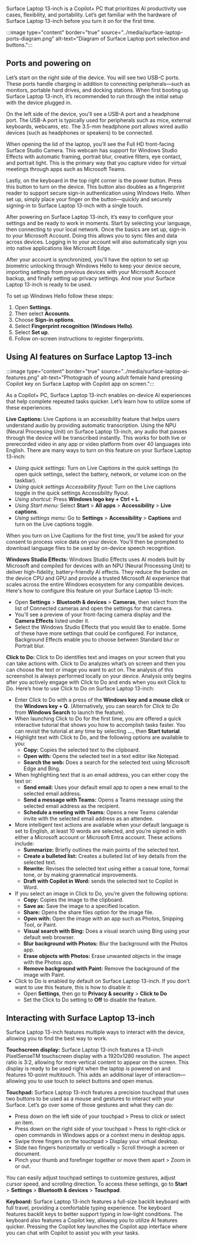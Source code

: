 Surface Laptop 13-inch is a Copilot+ PC that prioritizes AI productivity use cases, flexibility, and portability. Let’s get familiar with the hardware of Surface Laptop 13-inch before you turn it on for the first time.

:::image type="content" border="true" source="../media/surface-laptop-ports-diagram.png" alt-text="Diagram of Surface Laptop port selection and buttons.":::

## Ports and powering on

Let’s start on the right side of the device. You will see two USB-C ports. These ports handle charging in addition to connecting peripherals—such as monitors, portable hard drives, and docking stations. When first booting up Surface Laptop 13-inch, it’s recommended to run through the initial setup with the device plugged in.

On the left side of the device, you'll see a USB-A port and a headphone port. The USB-A port is typically used for peripherals such as mice, external keyboards, webcams, etc. The 3.5-mm headphone port allows wired audio devices (such as headphones or speakers) to be connected.

When opening the lid of the laptop, you'll see the Full HD front-facing Surface Studio Camera. This webcam has support for Windows Studio Effects with automatic framing, portrait blur, creative filters, eye contact, and portrait light. This is the primary way that you capture video for virtual meetings through apps such as Microsoft Teams.

Lastly, on the keyboard in the top right corner is the power button. Press this button to turn on the device. This button also doubles as a fingerprint reader to support secure sign-in authentication using Windows Hello. When set up, simply place your finger on the button—quickly and securely signing-in to Surface Laptop 13-inch with a single touch.

After powering on Surface Laptop 13-inch, it’s easy to configure your settings and be ready to work in moments. Start by selecting your language, then connecting to your local network. Once the basics are set up, sign-in to your Microsoft Account. Doing this allows you to sync files and data across devices. Logging in to your account will also automatically sign you into native applications like Microsoft Edge.

After your account is synchronized, you'll have the option to set up biometric unlocking through Windows Hello to keep your device secure, importing settings from previous devices with your Microsoft Account backup, and finally setting up privacy settings. And now your Surface Laptop 13-inch is ready to be used.

To set up Windows Hello follow these steps:

1. Open **Settings**.
2. Then select **Accounts**.
3. Choose **Sign-in options**.
4. Select **Fingerprint recognition (Windows Hello)**.
5. Select **Set up**.
6. Follow on-screen instructions to register fingerprints.

## Using AI features on Surface Laptop 13-inch

:::image type="content" border="true" source="../media/surface-laptop-ai-features.png" alt-text="Photograph of young adult female hand pressing Copilot key on Surface Laptop with Copilot app on screen.":::

As a Copilot+ PC, Surface Laptop 13-inch enables on-device AI experiences that help complete repeated tasks quicker. Let’s learn how to utilize some of these experiences.

**Live Captions:** Live Captions is an accessibility feature that helps users understand audio by providing automatic transcription. Using the NPU (Neural Processing Unit) on Surface Laptop 13-inch, any audio that passes through the device will be transcribed instantly. This works for both live or prerecorded video in any app or video platform from over 40 languages into English. There are many ways to turn on this feature on your Surface Laptop 13-inch:

- *Using quick settings:* Turn on Live Captions in the quick settings (to open quick settings, select the battery, network, or volume icon on the taskbar).
- *Using quick settings Accessibility flyout:* Turn on the Live captions toggle in the quick settings Accessibility flyout.
- *Using shortcut:* Press **Windows logo key + Ctrl + L**.
- *Using Start menu:* Select **Start** > **All apps** > **Accessibility** > **Live captions**.
- *Using settings menu:* Go to **Settings** > **Accessibility** > **Captions** and turn on the Live captions toggle.

When you turn on Live Captions for the first time, you'll be asked for your consent to process voice data on your device. You'll then be prompted to download language files to be used by on-device speech recognition.

**Windows Studio Effects:** Windows Studio Effects uses AI models built by Microsoft and compiled for devices with an NPU (Neural Processing Unit) to deliver high-fidelity, battery-friendly AI effects. They reduce the burden on the device CPU and GPU and provide a trusted Microsoft AI experience that scales across the entire Windows ecosystem for any compatible devices. Here's how to configure this feature on your Surface Laptop 13-inch:

- Open **Settings** > **Bluetooth & devices** > **Cameras**, then select from the list of Connected cameras and open the settings for that camera.
- You'll see a preview of your front-facing camera display and the **Camera Effects** listed under it.
- Select the Windows Studio Effects that you would like to enable. Some of these have more settings that could be configured. For instance, Background Effects enable you to choose between Standard blur or Portrait blur.

**Click to Do:** Click to Do identifies text and images on your screen that you can take actions with. Click to Do analyzes what’s on screen and then you can choose the text or image you want to act on. The analysis of this screenshot is always performed locally on your device. Analysis only begins after you actively engage with Click to Do and ends when you exit Click to Do. Here’s how to use Click to Do on Surface Laptop 13-inch:

- Enter Click to Do with a press of the **Windows key and a mouse click** or the **Windows key + Q**. (Alternatively, you can search for *Click to Do* from **Windows Search** to launch the feature).
- When launching Click to Do for the first time, you are offered a quick interactive tutorial that shows you how to accomplish tasks faster. You can revisit the tutorial at any time by selecting **…**, then **Start tutorial**.
- Highlight text with Click to Do, and the following options are available to you:
  - **Copy:** Copies the selected text to the clipboard.
  - **Open with:** Opens the selected text in a text editor like Notepad.
  - **Search the web:** Does a search for the selected text using Microsoft Edge and Bing.
- When highlighting text that is an email address, you can either copy the text or:
  - **Send email:** Uses your default email app to open a new email to the selected email address.
  - **Send a message with Teams:** Opens a Teams message using the selected email address as the recipient.
  - **Schedule a meeting with Teams:** Opens a new Teams calendar invite with the selected email address as an attendee.
- More intelligent text actions are available when your default language is set to English, at least 10 words are selected, and you’re signed in with either a Microsoft account or Microsoft Entra account. These actions include:
  - **Summarize:** Briefly outlines the main points of the selected text.
  - **Create a bulleted list:** Creates a bulleted list of key details from the selected text.
  - **Rewrite:** Revises the selected text using either a casual tone, formal tone, or by making grammatical improvements.
  - **Draft with Copilot in Word:** sends the selected text to Copilot in Word.
- If you select an image in Click to Do, you’re given the following options:
  - **Copy:** Copies the image to the clipboard.
  - **Save as:** Save the image to a specified location.
  - **Share:** Opens the share files option for the image file.
  - **Open with:** Open the image with an app such as Photos, Snipping Tool, or Paint.
  - **Visual search with Bing:** Does a visual search using Bing using your default web browser.
  - **Blur background with Photos:** Blur the background with the Photos app.
  - **Erase objects with Photos:** Erase unwanted objects in the image with the Photos app.
  - **Remove background with Paint:** Remove the background of the image with Paint.
- Click to Do is enabled by default on Surface Laptop 13-inch. If you don't want to use this feature, this is how to disable it:
  - Open **Settings**, then go to **Privacy & security** > **Click to Do**
  - Set the Click to Do setting to **Off** to disable the feature.

## Interacting with Surface Laptop 13-inch

Surface Laptop 13-inch features multiple ways to interact with the device, allowing you to find the best way to work.

**Touchscreen display:** Surface Laptop 13-inch features a 13-inch PixelSenseTM touchscreen display with a 1920x1280 resolution. The aspect ratio is 3:2, allowing for more vertical content to appear on the screen. This display is ready to be used right when the laptop is powered on and features 10-point multitouch. This adds an additional layer of interaction—allowing you to use touch to select buttons and open menus.

**Touchpad:** Surface Laptop 13-inch features a precision touchpad that uses two buttons to be used as a mouse and gestures to interact with your Surface. Let’s go over some of those gestures and what they can do:

- Press down on the left side of your touchpad > Press to click or select an item.
- Press down on the right side of your touchpad > Press to right-click or open commands in Windows apps or a context menu in desktop apps.
- Swipe three fingers on the touchpad > Display your virtual desktop.
- Slide two fingers horizontally or vertically > Scroll through a screen or document.
- Pinch your thumb and forefinger together or move them apart > Zoom in or out.

You can easily adjust touchpad settings to customize gestures, adjust cursor speed, and scrolling direction. To access these settings, go to **Start** > **Settings** > **Bluetooth & devices** > **Touchpad**.

**Keyboard:** Surface Laptop 13-inch features a full-size backlit keyboard with full travel, providing a comfortable typing experience. The keyboard features backlit keys to better support typing in low-light conditions. The keyboard also features a Copilot key, allowing you to utilize AI features quicker. Pressing the Copilot key launches the Copilot app interface where you can chat with Copilot to assist you with your tasks.
